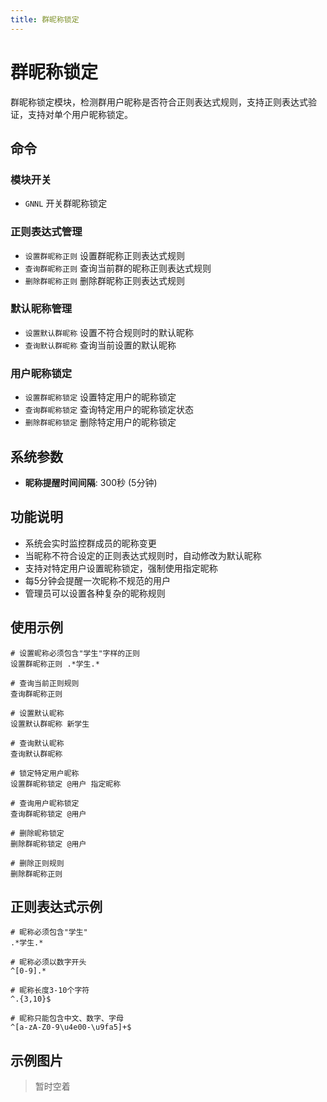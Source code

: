 ```yaml
---
title: 群昵称锁定
---
```


# 群昵称锁定

群昵称锁定模块，检测群用户昵称是否符合正则表达式规则，支持正则表达式验证，支持对单个用户昵称锁定。

## 命令

### 模块开关
- `GNNL` 开关群昵称锁定

### 正则表达式管理
- `设置群昵称正则` 设置群昵称正则表达式规则
- `查询群昵称正则` 查询当前群的昵称正则表达式规则
- `删除群昵称正则` 删除群昵称正则表达式规则

### 默认昵称管理
- `设置默认群昵称` 设置不符合规则时的默认昵称
- `查询默认群昵称` 查询当前设置的默认昵称

### 用户昵称锁定
- `设置群昵称锁定` 设置特定用户的昵称锁定
- `查询群昵称锁定` 查询特定用户的昵称锁定状态
- `删除群昵称锁定` 删除特定用户的昵称锁定

## 系统参数

- **昵称提醒时间间隔**: 300秒 (5分钟)

## 功能说明

- 系统会实时监控群成员的昵称变更
- 当昵称不符合设定的正则表达式规则时，自动修改为默认昵称
- 支持对特定用户设置昵称锁定，强制使用指定昵称
- 每5分钟会提醒一次昵称不规范的用户
- 管理员可以设置各种复杂的昵称规则

## 使用示例

```
# 设置昵称必须包含"学生"字样的正则
设置群昵称正则 .*学生.*

# 查询当前正则规则
查询群昵称正则

# 设置默认昵称
设置默认群昵称 新学生

# 查询默认昵称
查询默认群昵称

# 锁定特定用户昵称
设置群昵称锁定 @用户 指定昵称

# 查询用户昵称锁定
查询群昵称锁定 @用户

# 删除昵称锁定
删除群昵称锁定 @用户

# 删除正则规则
删除群昵称正则
```

## 正则表达式示例

```
# 昵称必须包含"学生"
.*学生.*

# 昵称必须以数字开头
^[0-9].*

# 昵称长度3-10个字符
^.{3,10}$

# 昵称只能包含中文、数字、字母
^[a-zA-Z0-9\u4e00-\u9fa5]+$
```

## 示例图片

> 暂时空着 
